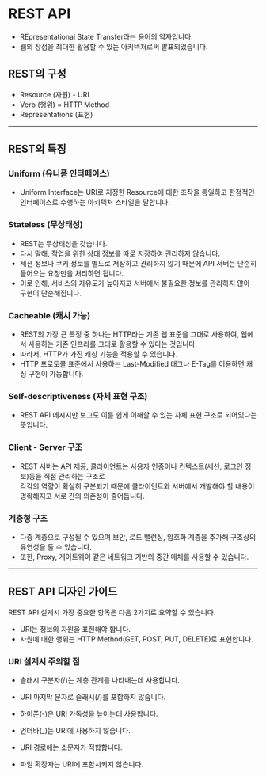 # REST API
* REpresentational State Transfer라는 용어의 약자입니다.
* 웹의 장점을 최대한 활용할 수 있는 아키텍처로써 발표되었습니다.

## REST의 구성
* Resource (자원) - URI
* Verb (행위) = HTTP Method
* Representations (표현)

---

## REST의 특징

### Uniform (유니폼 인터페이스)
* Uniform Interface는 URI로 지정한 Resource에 대한 조작을 통일하고 한정적인 인터페이스로 수행하는 아키텍처 스타일을 말합니다.

### Stateless (무상태성)
* REST는 무상태성을 갖습니다.
* 다시 말해, 작업을 위한 상태 정보를 따로 저장하여 관리하지 않습니다.
* 세션 정보나 쿠키 정보를 별도로 저장하고 관리하지 않기 때문에 API 서버는 단순히 들어오는 요청만을 처리하면 됩니다.
* 이로 인해, 서비스의 자유도가 높아지고 서버에서 불필요한 정보를 관리하지 않아 구현이 단순해집니다.

### Cacheable (캐시 가능)
* REST의 가장 큰 특징 중 하나는 HTTP라는 기존 웹 표준을 그대로 사용하여, 웹에서 사용하는 기존 인프라를 그대로 활용할 수 있다는 것입니다.
* 따라서, HTTP가 가진 캐싱 기능을 적용할 수 있습니다.
* HTTP 프로토콜 표준에서 사용하는 Last-Modified 태그나 E-Tag를 이용하면 캐싱 구현이 가능합니다.

### Self-descriptiveness (자체 표현 구조)
* REST API 메시지만 보고도 이를 쉽게 이해할 수 있는 자체 표현 구조로 되어있다는 뜻입니다.

### Client - Server 구조
* REST 서버는 API 제공, 클라이언트는 사용자 인증이나 컨텍스트(세션, 로그인 정보)등을 직접 관리하는 구조로<br/>
각각의 역햘이 확실히 구분되기 때문에 클라이언트와 서버에서 개발해야 할 내용이 명확해지고 서로 간의 의존성이 줄어듭니다.

### 계층형 구조
* 다중 계층으로 구성될 수 있으며 보안, 로드 밸런싱, 암호화 계층을 추가해 구조상의 유연성을 둘 수 있습니다.
* 또한, Proxy, 게이트웨이 같은 네트워크 기반의 중간 매체를 사용할 수 있습니다.

---

## REST API 디자인 가이드
REST API 설계시 가장 중요한 항목은 다음 2가지로 요약할 수 있습니다.

* URI는 정보의 자원을 표현해야 합니다.
* 자원에 대한 행위는 HTTP Method(GET, POST, PUT, DELETE)로 표현합니다.

### URI 설계시 주의할 점
* 슬래시 구분자(/)는 계층 관계를 나타내는데 사용합니다.

* URI 마지막 문자로 슬래시(/)를 포함하지 않습니다.

* 하이픈(-)은 URI 가독성을 높이는데 사용합니다.

* 언더바(_)는 URI에 사용하지 않습니다.

* URI 경로에는 소문자가 적합합니다.

* 파일 확장자는 URI에 포함시키지 않습니다. 